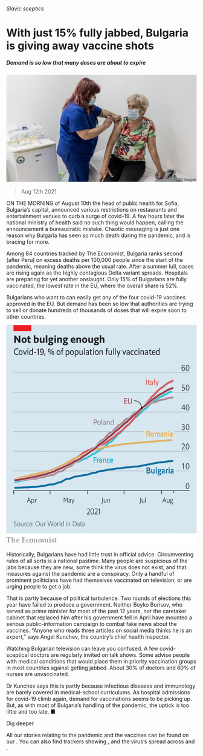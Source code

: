 ###### Slavic sceptics

# With just 15% fully jabbed, Bulgaria is giving away vaccine shots 

##### Demand is so low that many doses are about to expire 

![image](images/20210814_eup502.jpg) 

> Aug 12th 2021 

ON THE MORNING of August 10th the head of public health for Sofia, Bulgaria’s capital, announced various restrictions on restaurants and entertainment venues to curb a surge of covid-19. A few hours later the national ministry of health said no such thing would happen, calling the announcement a bureaucratic mistake. Chaotic messaging is just one reason why Bulgaria has seen so much death during the pandemic, and is bracing for more.

Among 84 countries tracked by The Economist, Bulgaria ranks second (after Peru) on excess deaths per 100,000 people since the start of the pandemic, meaning deaths above the usual rate. After a summer lull, cases are rising again as the highly contagious Delta variant spreads. Hospitals are preparing for yet another onslaught. Only 15% of Bulgarians are fully vaccinated, the lowest rate in the EU, where the overall share is 52%.


Bulgarians who want to can easily get any of the four covid-19 vaccines approved in the EU. But demand has been so low that authorities are trying to sell or donate hundreds of thousands of doses that will expire soon to other countries.

![image](images/20210814_EUC208.png) 


Historically, Bulgarians have had little trust in official advice. Circumventing rules of all sorts is a national pastime. Many people are suspicious of the jabs because they are new; some think the virus does not exist, and that measures against the pandemic are a conspiracy. Only a handful of prominent politicians have had themselves vaccinated on television, or are urging people to get a jab.

That is partly because of political turbulence. Two rounds of elections this year have failed to produce a government. Neither Boyko Borisov, who served as prime minister for most of the past 12 years, nor the caretaker cabinet that replaced him after his government fell in April have mounted a serious public-information campaign to combat fake news about the vaccines. “Anyone who reads three articles on social media thinks he is an expert,” says Angel Kunchev, the country’s chief health inspector.

Watching Bulgarian television can leave you confused. A few covid-sceptical doctors are regularly invited on talk shows. Some advise people with medical conditions that would place them in priority vaccination groups in most countries against getting jabbed. About 30% of doctors and 60% of nurses are unvaccinated.

Dr Kunchev says this is partly because infectious diseases and immunology are barely covered in medical-school curriculums. As hospital admissions for covid-19 climb again, demand for vaccinations seems to be picking up. But, as with most of Bulgaria’s handling of the pandemic, the uptick is too little and too late. ■

Dig deeper

All our stories relating to the pandemic and the vaccines can be found on our . You can also find trackers showing ,  and the virus’s spread across  and .

